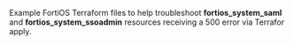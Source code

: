 Example FortiOS Terraform files to help troubleshoot **fortios_system_saml** and **fortios_system_ssoadmin** resources receiving a 500 error via Terrafor apply.
